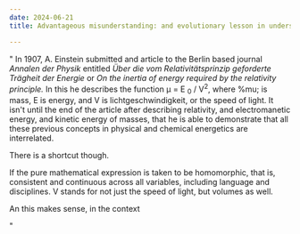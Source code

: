 ```yaml
---
date: 2024-06-21
title: Advantageous misunderstanding: and evolutionary lesson in understanding math, life, and scientific progress

---
```




" 
In 1907, A. Einstein submitted and article to the Berlin based journal *Annalen der Physik* entitled *Über die vom Relativitätsprinzip geforderte Trägheit der Energie* or 
*On the inertia of energy required by the relativity principle.* In this he describes the function &mu; = E <sub>0</sub> / V<sup>2</sup>, where %mu; is mass, E is energy,
and V is lichtgeschwindigkeit, or the speed of light. It isn't until the end of the article after describing relativity, and electromanetic energy, and kinetic energy of masses, that he 
is able to demonstrate that all these previous concepts in physical and chemical energetics are interrelated. 

There is a shortcut though. 

If the pure mathematical expression is taken to be homomorphic, that is, consistent and continuous across all variables, including language and disciplines. V stands for not just the speed of light,
but volumes as well.

An this makes sense, in the context

"

